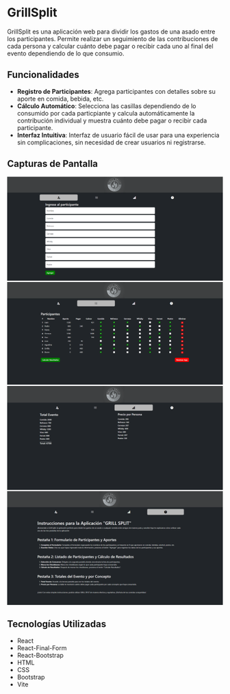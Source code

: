 # GrillSplit

GrillSplit es una aplicación web para dividir los gastos de una asado entre los participantes. Permite realizar un seguimiento de las contribuciones de cada persona y calcular cuánto debe pagar o recibir cada uno al final del evento dependiendo de lo que consumio.

## Funcionalidades

- **Registro de Participantes**: Agrega participantes con detalles sobre su aporte en comida, bebida, etc.
- **Cálculo Automático**: Selecciona las casillas dependiendo de lo consumido por cada particpiante y calcula automáticamente la contribución individual y muestra cuánto debe pagar o recibir cada participante.
- **Interfaz Intuitiva**: Interfaz de usuario fácil de usar para una experiencia sin complicaciones, sin necesidad de crear usuarios ni registrarse.

## Capturas de Pantalla

![Captura 1](./public/img/GrillSplit_11.png)
![Captura 2](./public/img/GrillSplit_22.png)
![Captura 3](./public/img/GrillSplit_33.png)
![Captura 4](./public/img/GrillSplit_4.png)

## Tecnologías Utilizadas

- React
- React-Final-Form
- React-Bootstrap
- HTML
- CSS
- Bootstrap
- Vite
